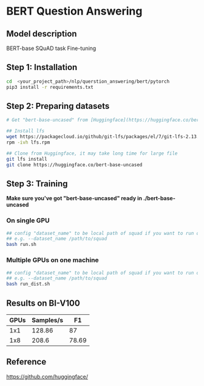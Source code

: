 # BERT Question Answering

## Model description

BERT-base SQuAD task Fine-tuning

## Step 1: Installation

```bash
cd  <your_project_path>/nlp/querstion_answering/bert/pytorch
pip3 install -r requirements.txt
```

## Step 2: Preparing datasets

```bash
# Get "bert-base-uncased" from [Huggingface](https://huggingface.co/bert-base-uncased)

## Install lfs
wget https://packagecloud.io/github/git-lfs/packages/el/7/git-lfs-2.13.2-1.el7.x86_64.rpm/download -O lfs.rpm
rpm -ivh lfs.rpm

## Clone from Huggingface, it may take long time for large file
git lfs install
git clone https://huggingface.co/bert-base-uncased
```

## Step 3: Training

**Make sure you've got "bert-base-uncased" ready in ./bert-base-uncased**

### On single GPU

```bash
## config "dataset_name" to be local path of squad if you want to run off-line
## e.g. --dataset_name /path/to/squad
bash run.sh
```

### Multiple GPUs on one machine

```bash
## config "dataset_name" to be local path of squad if you want to run off-line
## e.g. --dataset_name /path/to/squad
bash run_dist.sh
```
## Results on BI-V100

| GPUs | Samples/s | F1     |
|------|-----------|--------|
| 1x1  | 128.86    | 87     |
| 1x8  | 208.6     | 78.69  |

## Reference
https://github.com/huggingface/
